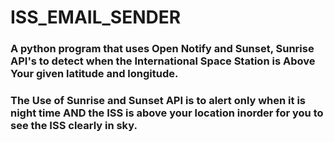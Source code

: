 # ISS_EMAIL_SENDER

### A python program that uses Open Notify and Sunset, Sunrise API's to detect when the International Space Station is Above Your given latitude and longitude.

### The Use of Sunrise and Sunset API is to alert only when it is night time AND the ISS is above your location inorder for you to see the ISS clearly in sky.
